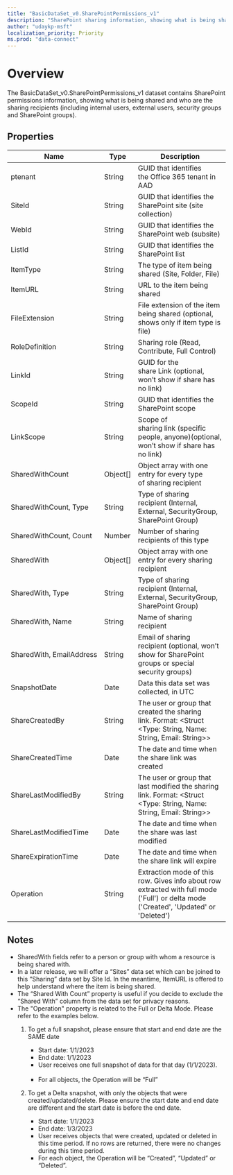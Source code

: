 ```yaml
---
title: "BasicDataSet_v0.SharePointPermissions_v1"
description: "SharePoint sharing information, showing what is being shared and who are the sharing recipients (including internal users, external users, security groups and SharePoint groups)."
author: "udaykp-msft"
localization_priority: Priority
ms.prod: "data-connect"
---
```


# Overview

The BasicDataSet_v0.SharePointPermissions_v1 dataset contains SharePoint permissions information, showing what is being shared and who are the sharing recipients (including internal users, external users, security groups and SharePoint groups).

## Properties

| Name | Type | Description |
|--|--|--|
| ptenant | String | GUID that identifies the Office 365 tenant in AAD |
| SiteId | String | GUID that identifies the SharePoint site (site collection) |
| WebId | String | GUID that identifies the SharePoint web (subsite) |
| ListId | String | GUID that identifies the SharePoint list |
| ItemType | String | The type of item being shared (Site, Folder, File) |
| ItemURL | String | URL to the item being shared |
| FileExtension | String | File extension of the item being shared (optional, shows only if item type is file) |
| RoleDefinition | String | Sharing role (Read, Contribute, Full Control) |
| LinkId | String | GUID for the share Link (optional, won’t show if share has no link) |
| ScopeId | String | GUID that identifies the SharePoint scope |
| LinkScope | String | Scope of sharing link (specific people, anyone)(optional, won’t show if share has no link) |
| SharedWithCount | Object\[\] | Object array with one entry for every type of sharing recipient |
| SharedWithCount, Type | String | Type of sharing recipient (Internal, External, SecurityGroup, SharePoint Group) |
| SharedWithCount, Count | Number | Number of sharing recipients of this type |
| SharedWith | Object\[\] | Object array with one entry for every sharing recipient |
| SharedWith, Type | String | Type of sharing recipient (Internal, External, SecurityGroup, SharePoint Group) |
| SharedWith, Name | String | Name of sharing recipient |
| SharedWith, EmailAddress | String | Email of sharing recipient (optional, won’t show for SharePoint groups or special security groups) |
| SnapshotDate | Date | Data this data set was collected, in UTC |
| ShareCreatedBy | String | The user or group that created the sharing link. Format: <Struct <Type: String, Name: String, Email: String>> |
| ShareCreatedTime | Date | The date and time when the share link was created |
| ShareLastModifiedBy | String | The user or group that last modified the sharing link. Format: <Struct <Type: String, Name: String, Email: String>> |
| ShareLastModifiedTime | Date | The date and time when the share was last modified |
| ShareExpirationTime | Date | The date and time when the share link will expire |
| Operation | String | Extraction mode of this row. Gives info about row extracted with full mode ('Full') or delta mode ('Created', 'Updated' or 'Deleted')|

## Notes

- SharedWith fields refer to a person or group with whom a resource is being shared with.
- In a later release, we will offer a “Sites” data set which can be joined to this “Sharing” data set by Site Id. In the meantime, ItemURL is offered to help understand where the item is being shared.  
- The “Shared With Count” property is useful if you decide to exclude the “Shared With” column from the data set for privacy reasons.
- The "Operation" property is related to the Full or Delta Mode. Please refer to the examples below.   
    1. To get a full snapshot, please ensure that start and end date are the SAME date       
        - Start date: 1/1/2023       
        - End date: 1/1/2023       
        - User receives one full snapshot of data for that day (1/1/2023).       
        - For all objects, the Operation will be “Full”    

    2. To get a Delta snapshot, with only the objects that were created/updated/delete. Please ensure the start date and end date are different and the start date is before the end date.       
        - Start date: 1/1/2023       
        - End date: 1/3/2023       
        - User receives objects that were created, updated or deleted in this time period. If no rows are returned, there were no changes during this time period.        
        - For each object, the Operation will be “Created”, “Updated” or “Deleted”.
  